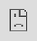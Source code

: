 ```yaml
---
title: Bitcoin Is Elitist
post_status: publish
featured_image: /_images/BitcoinIsElitist.jpeg
---
```


<iframe src="https://player.vimeo.com/video/847043505?badge=0&amp;autopause=0&amp;player_id=0&amp;app_id=58479" frameborder="0" allow="autoplay; fullscreen; picture-in-picture" allowfullscreen style="position:absolute;top:0;left:0;width:100%;height:100%;" title="022 Bitcoin Is Elitist"></iframe>

<div style="margin-bottom:30px;"></div>

## Transcript

The next criticism and argument against using Bitcoin is that Bitcoin is elitst. It's only for the rich. Not everyone will be able to have bitcoin. 

Well, there are small denominations of bitcoin. You don't need to buy a whole bitcoin for $30,000 or $60,000. Of course, there are so many people who can't afford that, and you don't have to because there is no minimum budget or savings you need to use Bitcoin. A bitcoin is divisible into extremely small units, much smaller than a US dollar cent. And you can buy a fraction of a bitcoin or earn it. You can start with 10 US dollars or less. So it's not only for the rich. So the criticism that it's only for the rich is completely false. 

It's also false because bitcoin is the first asset in that you can invest without the need to be a certified investor or something like that. And it's permissionless. So basically, basically Bitcoin is financial inclusion. And there are still people who tell us 21 million bitcoin will not be enough. Well, imagine 21 million bitcoin like a pizza. Yeah, you can eat the pizza alone, but if there are eight people coming who want to eat the pizza with you, then you just slice it into more slices. And that is what's happening with Bitcoin. The bitcoin units slice basically bitcoin in small denominations so everyone can have a slice of it. 

And another argument against Bitcoin is if you send bitcoin to the wrong address, they are lost. That's the reason why you always should triple check the Bitcoin address. Yes, it's true. If you send it to a wrong address, you can't get it back because you don't even know who owns that address. 

Another argument is bank account deposits are insured. Bitcoin is not. That's true. If you hold bitcoin in self-custody, you own your money. No one can take it away from you, but also you are not insured. So you have a relatively high level of responsibility. But also remember fractional reserve banking. Banks are not required to keep all your money in their walls. They don't have it. If you go there and want it back, you also don't get it. And then in Europe, yes, for instance, bank account deposits up to 100,000 euros are insured. That's not the case with Bitcoin. But be aware that in times of big financial crisis, these insurances by banks are also not able to pay you back. During the financial crisis in Cyprus in 2013, 47.5% of all bank deposits above 100,000 euros were seized. So the system basically took the money away, that was called not a bailout, that's a bail-in. So basically they take all the money above 100,000 euros you own. Now you might say, but I don't even own 100,000 euros. That's right. But still they can say, okay, it's not 100,000, the level is 5,000. So, there is no difference. And yes, we have these securities or insurances in Europe, but actually the most part of the population lives in countries that don't have these kinds of insurances. Anyhow. So the use for of an uncensorable money, such as Bitcoin where you are in control and not the bank makes complete sense in those countries where people have no safetynes at all, the Bitcoin network gives you the security.
